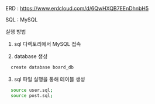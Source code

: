ERD : https://www.erdcloud.com/d/6QwHXQB7EEnDhnbH5

SQL : MySQL

실행 방법

1. sql 디렉토리에서 MySQL 접속

2. database 생성

```sh
  create database board_db
```

3. sql 파일 실행을 통해 테이블 생성

```sh
  source user.sql;
  source post.sql;
```
